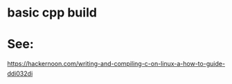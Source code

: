# basic cpp build

# See:

https://hackernoon.com/writing-and-compiling-c-on-linux-a-how-to-guide-ddi032di
